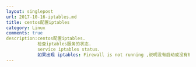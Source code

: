 ```yaml
---
layout: singlepost
url: 2017-10-16-iptables.md
title: centos配置iptables
category: Linux
comments: true
description:centos配置iptables.
            检查iptables服务的状态.
            service iptables status.
            如果出现 iptables: Firewall is not running ,说明没有启动或没有规则.   
---
```


